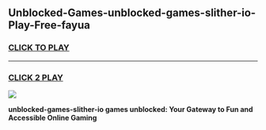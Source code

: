 
## Unblocked-Games-unblocked-games-slither-io-Play-Free-fayua
<h3>
<a href="https://premium76.site?title=unblocked-games-slither-io&ref=09A">CLICK TO PLAY</a></h3>
<hr>

<h3>
<a href="https://premium76.site?title=unblocked-games-slither-io&ref=09A">CLICK 2 PLAY</a>
  
</h3>

<a href="https://premium76.site?title=unblocked-games-slither-io&ref=09A"><img src="https://clearcache.store/games.png"></a>


**unblocked-games-slither-io games unblocked: Your Gateway to Fun and Accessible Online Gaming**
